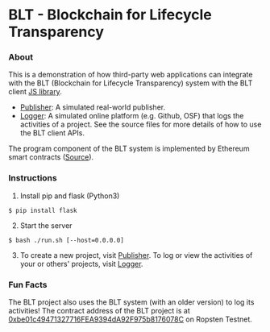 # BLT - Blockchain for Lifecycle Transparency

### About

This is a demonstration of how third-party web applications can integrate with the BLT (Blockchain for Lifecycle Transparency) system with the BLT client [JS library](app/static/js/blt-lib.js).

* [Publisher](app/static/js/publisher.js): A simulated real-world publisher.
* [Logger](app/static/js/logger.js): A simulated online platform (e.g. Github, OSF) that logs the activities of a project. See the source files for more details of how to use the BLT client APIs.

The program component of the BLT system is implemented by Ethereum smart contracts ([Source](app/static/contract/)).

### Instructions

1. Install pip and flask (Python3)

```
$ pip install flask
```

2. Start the server

```
$ bash ./run.sh [--host=0.0.0.0]
```

3. To create a new project, visit [Publisher](app/static/js/publisher.js). To log or view the activities of your or others' projects, visit [Logger](app/static/js/logger.js).

### Fun Facts

The BLT project also uses the BLT system (with an older version) to log its activities! The contract address of the BLT project is at [0xbe01c49471327716FEA9394dA92F975b8176078C](https://ropsten.etherscan.io/address/0xbe01c49471327716fea9394da92f975b8176078c) on Ropsten Testnet.

